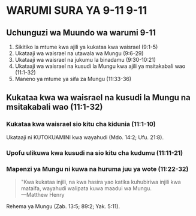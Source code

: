 # WARUMI SURA YA 9-11 9-11

## Uchunguzi wa Muundo wa warumi 9-11

1. Sikitiko la mtume kwa ajili ya kukataa kwa waisrael (9:1-5)
2. Ukataaji wa waisrael na utawala wa Mungu (9:6-29)
3. Ukataaji wa waisrael na jukumu la binadamu (9:30-10:21)
4. Ukataaji wa waisrael na kusudi la Mungu kwa ajili ya msitakabali wao (11:1-32)
5. Maneno ya mtume ya sifa za Mungu (11:33-36)

## Kukataa kwa wa waisrael na kusudi la Mungu na msitakabali wao (11:1-32)

### Kukataa kwa waisrael sio kitu cha kidunia (11:1-10)

Ukataaji ni KUTOKUAMINI kwa wayahudi (Mdo. 14:2; Ufu. 21:8).

### Upofu ulikuwa kwa kusudi na sio kitu cha kudumu (11:11-21)

### Mapenzi ya Mungu ni kuwa na huruma juu ya wote (11:22-32)

> "Kwa kukataa injili, na kwa hasira yao katika kuhubiriwa injili kwa mataifa, wayahudi walipata kuwa maadui wa Mungu.  
> —Matthew Henry 

Rehema ya Mungu (Zab. 13:5; 89:2; Yak. 5:11).

